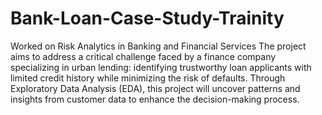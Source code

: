 # Bank-Loan-Case-Study-Trainity

Worked on Risk Analytics in Banking and Financial Services
The project aims to address a critical challenge faced by a finance company specializing in urban lending: identifying trustworthy loan applicants with limited credit history while minimizing the risk of defaults. Through Exploratory Data Analysis (EDA), this project will uncover patterns and insights from customer data to enhance the decision-making process.
